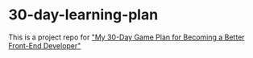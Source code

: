 # 30-day-learning-plan
This is a project repo for ["My 30-Day Game Plan for Becoming a Better Front-End Developer"](https://mikewhite.net/30-day-game-plan/) 
